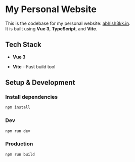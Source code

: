 # My Personal Website

This is the codebase for my personal website: [abhish3kk.in](https://abhish3kk.in).  
It is built using **Vue 3**, **TypeScript**, and **Vite**.

## Tech Stack

- **Vue 3**

- **Vite** - Fast build tool

## Setup & Development

### Install dependencies

```sh
npm install
```

### Dev

```sh
npm run dev
```

### Production

```sh
npm run build
```
